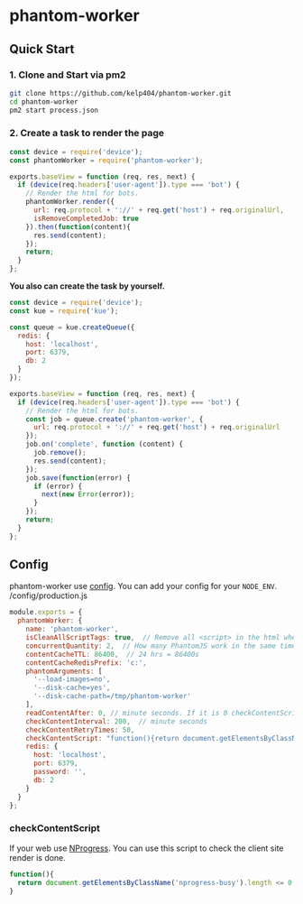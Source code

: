 # phantom-worker


## Quick Start
### 1. Clone and Start via pm2
```bash
git clone https://github.com/kelp404/phantom-worker.git
cd phantom-worker
pm2 start process.json
```

### 2. Create a task to render the page
```js
const device = require('device');
const phantomWorker = require('phantom-worker');

exports.baseView = function (req, res, next) {
  if (device(req.headers['user-agent']).type === 'bot') {
    // Render the html for bots.
    phantomWorker.render({
      url: req.protocol + '://' + req.get('host') + req.originalUrl,
      isRemoveCompletedJob: true
    }).then(function(content){
      res.send(content);
    });
    return;
  }
};
```

**You also can create the task by yourself.**
```js
const device = require('device');
const kue = require('kue');

const queue = kue.createQueue({
  redis: {
    host: 'localhost',
    port: 6379,
    db: 2
  }
});

exports.baseView = function (req, res, next) {
  if (device(req.headers['user-agent']).type === 'bot') {
    // Render the html for bots.
    const job = queue.create('phantom-worker', {
      url: req.protocol + '://' + req.get('host') + req.originalUrl
    });
    job.on('complete', function (content) {
      job.remove();
      res.send(content);
    });
    job.save(function(error) {
      if (error) {
        next(new Error(error));
      }
    });
    return;
  }
};
```


## Config
phantom-worker use [config](https://www.npmjs.com/package/config).
You can add your config for your `NODE_ENV`.  
/config/production.js
```js
module.exports = {
  phantomWorker: {
    name: 'phantom-worker',
    isCleanAllScriptTags: true,  // Remove all <script> in the html when it is true.
    concurrentQuantity: 2,  // How many PhantomJS work in the same time?
    contentCacheTTL: 86400,  // 24 hrs = 86400s
    contentCacheRedisPrefix: 'c:',
    phantomArguments: [
      '--load-images=no',
      '--disk-cache=yes',
      '--disk-cache-path=/tmp/phantom-worker'
    ],
    readContentAfter: 0, // minute seconds. If it is 0 checkContentScript will bee executed.
    checkContentInterval: 200,  // minute seconds
    checkContentRetryTimes: 50,
    checkContentScript: "function(){return document.getElementsByClassName('nprogress-busy').length <= 0}",
    redis: {
      host: 'localhost',
      port: 6379,
      password: '',
      db: 2
    }
  }
};
```

### checkContentScript
If your web use [NProgress](https://github.com/rstacruz/nprogress).
You can use this script to check the client site render is done.
```js
function(){
  return document.getElementsByClassName('nprogress-busy').length <= 0;
}
```
